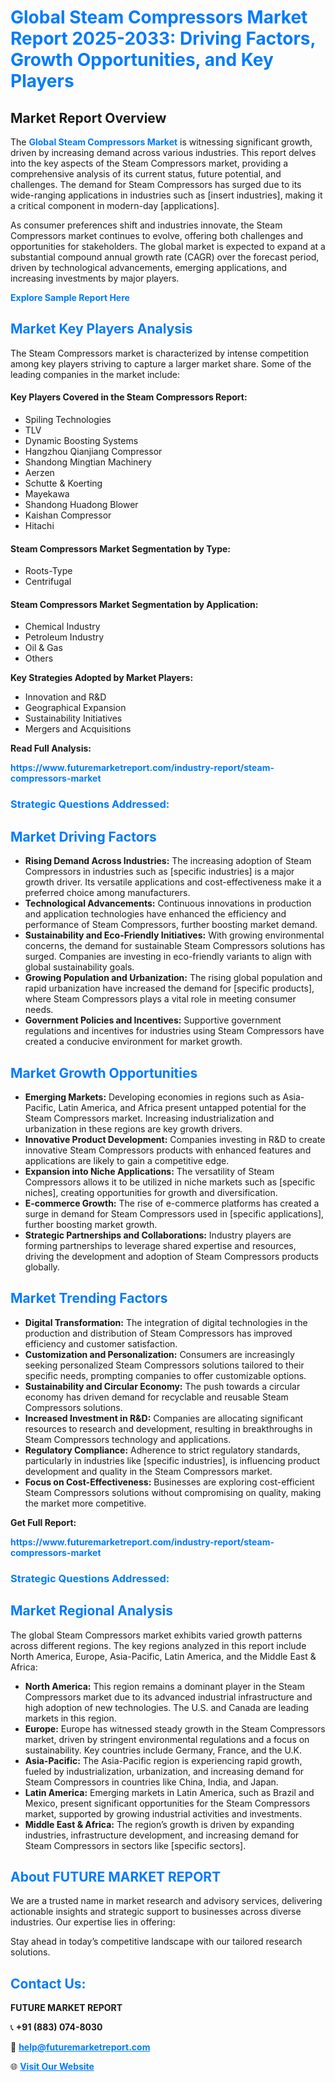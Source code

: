 <h1 style="color: #007BFF;">Global Steam Compressors Market Report 2025-2033: Driving Factors, Growth Opportunities, and Key Players</h1>

<section id="overview">
<h2>Market Report Overview</h2>
<p>The <a href="https://www.futuremarketreport.com/industry-report/steam-compressors-market" style="color: #007BFF; text-decoration: none;"><strong>Global Steam Compressors Market</strong></a> is witnessing significant growth, driven by increasing demand across various industries. This report delves into the key aspects of the Steam Compressors market, providing a comprehensive analysis of its current status, future potential, and challenges. The demand for Steam Compressors has surged due to its wide-ranging applications in industries such as [insert industries], making it a critical component in modern-day [applications].</p>
<p>As consumer preferences shift and industries innovate, the Steam Compressors market continues to evolve, offering both challenges and opportunities for stakeholders. The global market is expected to expand at a substantial compound annual growth rate (CAGR) over the forecast period, driven by technological advancements, emerging applications, and increasing investments by major players.</p>
</section>

<section id="overview">
<p><a href="https://www.futuremarketreport.com/request-sample/reportId=52324" style="color: #007BFF; text-decoration: none;"><strong>Explore Sample Report Here</strong></a></p>
</section>

<section id="key-players">
<h2 style="color: #007BFF;">Market Key Players Analysis</h2>
<p>The Steam Compressors market is characterized by intense competition among key players striving to capture a larger market share. Some of the leading companies in the market include:</p>
<h4>Key Players Covered in the Steam Compressors Report:</h4>
<ul><li>Spiling Technologies</li><li>TLV</li><li>Dynamic Boosting Systems</li><li>Hangzhou Qianjiang Compressor</li><li>Shandong Mingtian Machinery</li><li>Aerzen</li><li>Schutte &amp; Koerting</li><li>Mayekawa</li><li>Shandong Huadong Blower</li><li>Kaishan Compressor</li><li>Hitachi</li></ul>
<h4>Steam Compressors Market Segmentation by Type:</h4>
<ul><li>Roots-Type</li><li>Centrifugal</li></ul>

<h4>Steam Compressors Market Segmentation by Application:</h4>
<ul><li>Chemical Industry</li><li>Petroleum Industry</li><li>Oil &amp; Gas</li><li>Others</li></ul>
<p><strong>Key Strategies Adopted by Market Players:</strong></p>
<ul>
<li>Innovation and R&D</li>
<li>Geographical Expansion</li>
<li>Sustainability Initiatives</li>
<li>Mergers and Acquisitions</li>
</ul>
</section>

<section>
<p><strong>Read Full Analysis: </strong></p><a href="https://www.futuremarketreport.com/industry-report/steam-compressors-market" style="color: #007BFF; text-decoration: none;"><strong>https://www.futuremarketreport.com/industry-report/steam-compressors-market</strong></a>
<h3 style="color: #007BFF;">Strategic Questions Addressed:</h3>
</section>

<section id="driving-factors">
<h2 style="color: #007BFF;">Market Driving Factors</h2>
<ul>
<li><strong>Rising Demand Across Industries:</strong> The increasing adoption of Steam Compressors in industries such as [specific industries] is a major growth driver. Its versatile applications and cost-effectiveness make it a preferred choice among manufacturers.</li>
<li><strong>Technological Advancements:</strong> Continuous innovations in production and application technologies have enhanced the efficiency and performance of Steam Compressors, further boosting market demand.</li>
<li><strong>Sustainability and Eco-Friendly Initiatives:</strong> With growing environmental concerns, the demand for sustainable Steam Compressors solutions has surged. Companies are investing in eco-friendly variants to align with global sustainability goals.</li>
<li><strong>Growing Population and Urbanization:</strong> The rising global population and rapid urbanization have increased the demand for [specific products], where Steam Compressors plays a vital role in meeting consumer needs.</li>
<li><strong>Government Policies and Incentives:</strong> Supportive government regulations and incentives for industries using Steam Compressors have created a conducive environment for market growth.</li>
</ul>
</section>

<section id="growth-opportunities">
<h2 style="color: #007BFF;">Market Growth Opportunities</h2>
<ul>
<li><strong>Emerging Markets:</strong> Developing economies in regions such as Asia-Pacific, Latin America, and Africa present untapped potential for the Steam Compressors market. Increasing industrialization and urbanization in these regions are key growth drivers.</li>
<li><strong>Innovative Product Development:</strong> Companies investing in R&D to create innovative Steam Compressors products with enhanced features and applications are likely to gain a competitive edge.</li>
<li><strong>Expansion into Niche Applications:</strong> The versatility of Steam Compressors allows it to be utilized in niche markets such as [specific niches], creating opportunities for growth and diversification.</li>
<li><strong>E-commerce Growth:</strong> The rise of e-commerce platforms has created a surge in demand for Steam Compressors used in [specific applications], further boosting market growth.</li>
<li><strong>Strategic Partnerships and Collaborations:</strong> Industry players are forming partnerships to leverage shared expertise and resources, driving the development and adoption of Steam Compressors products globally.</li>
</ul>
</section>

<section id="trending-factors">
<h2 style="color: #007BFF;">Market Trending Factors</h2>
<ul>
<li><strong>Digital Transformation:</strong> The integration of digital technologies in the production and distribution of Steam Compressors has improved efficiency and customer satisfaction.</li>
<li><strong>Customization and Personalization:</strong> Consumers are increasingly seeking personalized Steam Compressors solutions tailored to their specific needs, prompting companies to offer customizable options.</li>
<li><strong>Sustainability and Circular Economy:</strong> The push towards a circular economy has driven demand for recyclable and reusable Steam Compressors solutions.</li>
<li><strong>Increased Investment in R&D:</strong> Companies are allocating significant resources to research and development, resulting in breakthroughs in Steam Compressors technology and applications.</li>
<li><strong>Regulatory Compliance:</strong> Adherence to strict regulatory standards, particularly in industries like [specific industries], is influencing product development and quality in the Steam Compressors market.</li>
<li><strong>Focus on Cost-Effectiveness:</strong> Businesses are exploring cost-efficient Steam Compressors solutions without compromising on quality, making the market more competitive.</li>
</ul>
</section>

<section>
<p><strong>Get Full Report: </strong></p><a href="https://www.futuremarketreport.com/industry-report/steam-compressors-market" style="color: #007BFF; text-decoration: none;"><strong>https://www.futuremarketreport.com/industry-report/steam-compressors-market</strong></a>
<h3 style="color: #007BFF;">Strategic Questions Addressed:</h3>
</section>


<section id="regional-analysis">
<h2 style="color: #007BFF;">Market Regional Analysis</h2>
<p>The global Steam Compressors market exhibits varied growth patterns across different regions. The key regions analyzed in this report include North America, Europe, Asia-Pacific, Latin America, and the Middle East & Africa:</p>
<ul>
<li><strong>North America:</strong> This region remains a dominant player in the Steam Compressors market due to its advanced industrial infrastructure and high adoption of new technologies. The U.S. and Canada are leading markets in this region.</li>
<li><strong>Europe:</strong> Europe has witnessed steady growth in the Steam Compressors market, driven by stringent environmental regulations and a focus on sustainability. Key countries include Germany, France, and the U.K.</li>
<li><strong>Asia-Pacific:</strong> The Asia-Pacific region is experiencing rapid growth, fueled by industrialization, urbanization, and increasing demand for Steam Compressors in countries like China, India, and Japan.</li>
<li><strong>Latin America:</strong> Emerging markets in Latin America, such as Brazil and Mexico, present significant opportunities for the Steam Compressors market, supported by growing industrial activities and investments.</li>
<li><strong>Middle East & Africa:</strong> The region’s growth is driven by expanding industries, infrastructure development, and increasing demand for Steam Compressors in sectors like [specific sectors].</li>
</ul>
</section>

<footer>
<h2 style="color: #007BFF;">About FUTURE MARKET REPORT</h2>
<p>We are a trusted name in market research and advisory services, delivering actionable insights and strategic support to businesses across diverse industries. Our expertise lies in offering:</p>

<p>Stay ahead in today’s competitive landscape with our tailored research solutions.</p>

<h2 style="color: #007BFF;">Contact Us:</h2>
<p><strong>FUTURE MARKET REPORT</strong></p>
<p>📞 <strong>+91 (883) 074-8030</strong></p>
<p>📧 <strong><a href="mailto:help@futuremarketreport.com" style="color: #007BFF;">help@futuremarketreport.com</a></strong></p>
<p>🌐 <strong><a href="https://www.futuremarketreport.com/" style="color: #007BFF;">Visit Our Website</a></strong></p>
</footer>